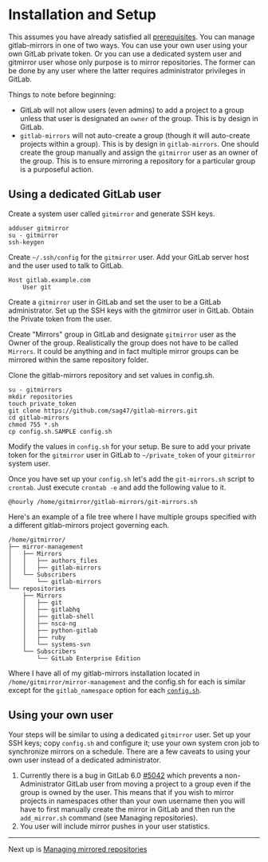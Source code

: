 # Installation and Setup

This assumes you have already satisfied all [prerequisites](prerequisites.md).  You can manage gitlab-mirrors in one of two ways.  You can use your own user using your own GitLab private token.  Or you can use a dedicated system user and gitmirror user whose only purpose is to mirror repositories.  The former can be done by any user where the latter requires administrator privileges in GitLab.

Things to note before beginning:

* GitLab will not allow users (even admins) to add a project to a group unless that user is designated an `owner` of the group.  This is by design in GitLab.
* `gitlab-mirrors` will not auto-create a group (though it will auto-create projects within a group).  This is by design in `gitlab-mirrors`.  One should create the group manually and assign the `gitmirror` user as an owner of the group.  This is to ensure mirroring a repository for a particular group is a purposeful action.

## Using a dedicated GitLab user

Create a system user called `gitmirror` and generate SSH keys.

    adduser gitmirror
    su - gitmirror
    ssh-keygen

Create `~/.ssh/config` for the `gitmirror` user.  Add your GitLab server host and the user used to talk to GitLab.

    Host gitlab.example.com
        User git

Create a `gitmirror` user in GitLab and set the user to be a GitLab administrator.  Set up the SSH keys with the gitmirror user in GitLab.  Obtain the Private token from the user.

Create "Mirrors" group in GitLab and designate `gitmirror` user as the Owner of the group.  Realistically the group does not have to be called `Mirrors`.  It could be anything and in fact multiple mirror groups can be mirrored within the same repository folder.

Clone the gitlab-mirrors repository and set values in config.sh.

    su - gitmirrors
    mkdir repositories
    touch private_token
    git clone https://github.com/sag47/gitlab-mirrors.git
    cd gitlab-mirrors
    chmod 755 *.sh
    cp config.sh.SAMPLE config.sh

Modify the values in `config.sh` for your setup.  Be sure to add your private token for the `gitmirror` user in GitLab to `~/private_token` of your `gitmirror` system user.

Once you have set up your `config.sh` let's add the `git-mirrors.sh` script to `crontab`.  Just execute `crontab -e` and add the following value to it.

    @hourly /home/gitmirror/gitlab-mirrors/git-mirrors.sh

Here's an example of a file tree where I have multiple groups specified with a different gitlab-mirrors project governing each.

```
/home/gitmirror/
├── mirror-management
│   ├── Mirrors
│   │   ├── authors_files
│   │   ├── gitlab-mirrors
│   └── Subscribers
│       └── gitlab-mirrors
└── repositories
    ├── Mirrors
    │   ├── git
    │   ├── gitlabhq
    │   ├── gitlab-shell
    │   ├── nsca-ng
    │   ├── python-gitlab
    │   ├── ruby
    │   └── systems-svn
    └── Subscribers
        └── GitLab Enterprise Edition
```
Where I have all of my gitlab-mirrors installation located in `/home/gitmirror/mirror-management` and the config.sh for each is similar except for the `gitlab_namespace` option for each [`config.sh`](../config.sh.SAMPLE).

## Using your own user

Your steps will be similar to using a dedicated `gitmirror` user.  Set up your SSH keys; copy `config.sh` and configure it; use your own system cron job to synchronize mirrors on a schedule.  There are a few caveats to using your own user instead of a dedicated administrator.

1. Currently there is a bug in GitLab 6.0 [#5042][1] which prevents a non-Administrator GitLab user from moving a project to a group even if the group is owned by the user.  This means that if you wish to mirror projects in namespaces other than your own username then you will have to first manually create the mirror in GitLab and then run the `add_mirror.sh` command (see Managing repositories).
2. You user will include mirror pushes in your user statistics.

---
Next up is [Managing mirrored repositories](management.md)

[1]: https://github.com/gitlabhq/gitlabhq/issues/5042
